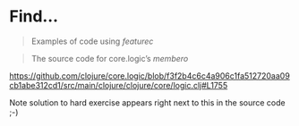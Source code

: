 # Find&hellip;

> Examples of code using *featurec*


> The source code for core.logic&#8217;s *membero*

https://github.com/clojure/core.logic/blob/f3f2b4c6c4a906c1fa512720aa09cb1abe312cd1/src/main/clojure/clojure/core/logic.clj#L1755

Note solution to hard exercise appears right next to this in the source code ;-)

